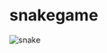 # snakegame

![snake](https://user-images.githubusercontent.com/120646789/208109810-b400bfcc-9e36-4978-9ea5-58a63028e09d.png)


